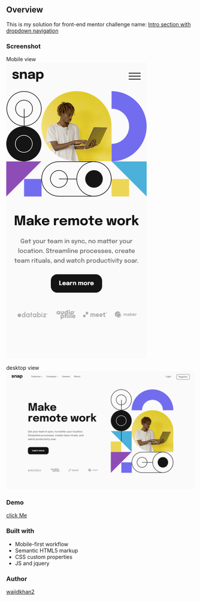## Overview
This is my solution for front-end mentor challenge name: [Intro section with dropdown navigation](https://www.frontendmentor.io/challenges/intro-section-with-dropdown-navigation-ryaPetHE5)

### Screenshot
Mobile view\
![](./Screenshots/mobile.png)

desktop view\
![](./Screenshots/desktop.png)

### Demo
[click Me]()

### Built with
- Mobile-first workflow
- Semantic HTML5 markup
- CSS custom properties
- JS and jquery


### Author 
[wajidkhan2](https://github.com/wajidkhan2)
